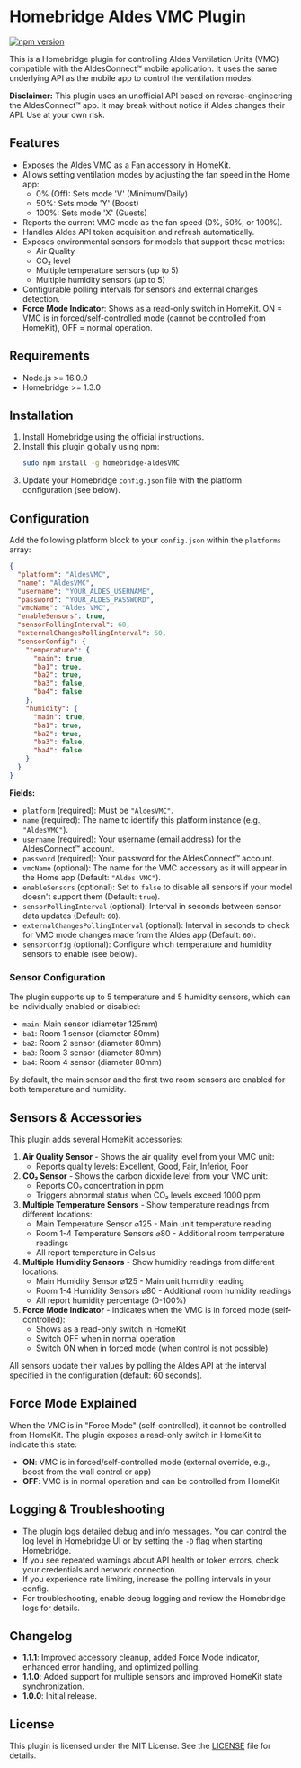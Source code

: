 # Homebridge Aldes VMC Plugin

[![npm version](https://badge.fury.io/js/homebridge-aldesVMC.svg)](https://badge.fury.io/js/homebridge-aldesVMC)

This is a Homebridge plugin for controlling Aldes Ventilation Units (VMC) compatible with the AldesConnect™ mobile application. It uses the same underlying API as the mobile app to control the ventilation modes.

**Disclaimer:** This plugin uses an unofficial API based on reverse-engineering the AldesConnect™ app. It may break without notice if Aldes changes their API. Use at your own risk.

## Features

- Exposes the Aldes VMC as a Fan accessory in HomeKit.
- Allows setting ventilation modes by adjusting the fan speed in the Home app:
  - 0% (Off): Sets mode 'V' (Minimum/Daily)
  - 50%: Sets mode 'Y' (Boost)
  - 100%: Sets mode 'X' (Guests)
- Reports the current VMC mode as the fan speed (0%, 50%, or 100%).
- Handles Aldes API token acquisition and refresh automatically.
- Exposes environmental sensors for models that support these metrics:
  - Air Quality
  - CO₂ level
  - Multiple temperature sensors (up to 5)
  - Multiple humidity sensors (up to 5)
- Configurable polling intervals for sensors and external changes detection.
- **Force Mode Indicator**: Shows as a read-only switch in HomeKit. ON = VMC is in forced/self-controlled mode (cannot be controlled from HomeKit), OFF = normal operation.

## Requirements

- Node.js >= 16.0.0
- Homebridge >= 1.3.0

## Installation

1. Install Homebridge using the official instructions.
2. Install this plugin globally using npm:
   ```bash
   sudo npm install -g homebridge-aldesVMC
   ```
3. Update your Homebridge `config.json` file with the platform configuration (see below).

## Configuration

Add the following platform block to your `config.json` within the `platforms` array:

```json
{
  "platform": "AldesVMC",
  "name": "AldesVMC",
  "username": "YOUR_ALDES_USERNAME",
  "password": "YOUR_ALDES_PASSWORD",
  "vmcName": "Aldes VMC",
  "enableSensors": true,
  "sensorPollingInterval": 60,
  "externalChangesPollingInterval": 60,
  "sensorConfig": {
    "temperature": {
      "main": true,
      "ba1": true,
      "ba2": true,
      "ba3": false,
      "ba4": false
    },
    "humidity": {
      "main": true,
      "ba1": true,
      "ba2": true,
      "ba3": false,
      "ba4": false
    }
  }
}
```

**Fields:**

- `platform` (required): Must be `"AldesVMC"`.
- `name` (required): The name to identify this platform instance (e.g., `"AldesVMC"`).
- `username` (required): Your username (email address) for the AldesConnect™ account.
- `password` (required): Your password for the AldesConnect™ account.
- `vmcName` (optional): The name for the VMC accessory as it will appear in the Home app (Default: `"Aldes VMC"`).
- `enableSensors` (optional): Set to `false` to disable all sensors if your model doesn't support them (Default: `true`).
- `sensorPollingInterval` (optional): Interval in seconds between sensor data updates (Default: `60`).
- `externalChangesPollingInterval` (optional): Interval in seconds to check for VMC mode changes made from the Aldes app (Default: `60`).
- `sensorConfig` (optional): Configure which temperature and humidity sensors to enable (see below).

### Sensor Configuration

The plugin supports up to 5 temperature and 5 humidity sensors, which can be individually enabled or disabled:

- `main`: Main sensor (diameter 125mm)
- `ba1`: Room 1 sensor (diameter 80mm)
- `ba2`: Room 2 sensor (diameter 80mm)
- `ba3`: Room 3 sensor (diameter 80mm)
- `ba4`: Room 4 sensor (diameter 80mm)

By default, the main sensor and the first two room sensors are enabled for both temperature and humidity.

## Sensors & Accessories

This plugin adds several HomeKit accessories:

1. **Air Quality Sensor** - Shows the air quality level from your VMC unit:
   - Reports quality levels: Excellent, Good, Fair, Inferior, Poor
2. **CO₂ Sensor** - Shows the carbon dioxide level from your VMC unit:
   - Reports CO₂ concentration in ppm
   - Triggers abnormal status when CO₂ levels exceed 1000 ppm
3. **Multiple Temperature Sensors** - Show temperature readings from different locations:
   - Main Temperature Sensor ⌀125 - Main unit temperature reading
   - Room 1-4 Temperature Sensors ⌀80 - Additional room temperature readings
   - All report temperature in Celsius
4. **Multiple Humidity Sensors** - Show humidity readings from different locations:
   - Main Humidity Sensor ⌀125 - Main unit humidity reading
   - Room 1-4 Humidity Sensors ⌀80 - Additional room humidity readings
   - All report humidity percentage (0-100%)
5. **Force Mode Indicator** - Indicates when the VMC is in forced mode (self-controlled):
   - Shows as a read-only switch in HomeKit
   - Switch OFF when in normal operation
   - Switch ON when in forced mode (when control is not possible)

All sensors update their values by polling the Aldes API at the interval specified in the configuration (default: 60 seconds).

## Force Mode Explained

When the VMC is in "Force Mode" (self-controlled), it cannot be controlled from HomeKit. The plugin exposes a read-only switch in HomeKit to indicate this state:
- **ON**: VMC is in forced/self-controlled mode (external override, e.g., boost from the wall control or app)
- **OFF**: VMC is in normal operation and can be controlled from HomeKit

## Logging & Troubleshooting

- The plugin logs detailed debug and info messages. You can control the log level in Homebridge UI or by setting the `-D` flag when starting Homebridge.
- If you see repeated warnings about API health or token errors, check your credentials and network connection.
- If you experience rate limiting, increase the polling intervals in your config.
- For troubleshooting, enable debug logging and review the Homebridge logs for details.

## Changelog

- **1.1.1**: Improved accessory cleanup, added Force Mode indicator, enhanced error handling, and optimized polling.
- **1.1.0**: Added support for multiple sensors and improved HomeKit state synchronization.
- **1.0.0**: Initial release.

## License

This plugin is licensed under the MIT License. See the [LICENSE](LICENSE) file for details.